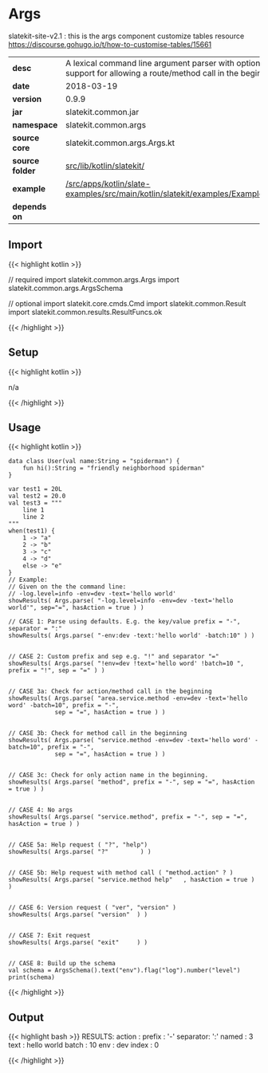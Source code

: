 
# Args
slatekit-site-v2.1 : this is the args component
customize tables resource https://discourse.gohugo.io/t/how-to-customise-tables/15661


<table class="table table-striped table-bordered">
  <tbody>
    <tr>
      <td><strong>desc</strong></td>
      <td>A lexical command line argument parser with optional support for allowing a route/method call in the beginning</td>
    </tr>
    <tr>
      <td><strong>date</strong></td>
      <td>2018-03-19</td>
    </tr>
    <tr>
      <td><strong>version</strong></td>
      <td>0.9.9</td>
    </tr>
    <tr>
      <td><strong>jar</strong></td>
      <td>slatekit.common.jar</td>
    </tr>
    <tr>
      <td><strong>namespace</strong></td>
      <td>slatekit.common.args</td>
    </tr>
    <tr>
      <td><strong>source core</strong></td>
      <td>slatekit.common.args.Args.kt</td>
    </tr>
    <tr>
      <td><strong>source folder</strong></td>
      <td><a href="https://github.com/code-helix/slatekit/tree/master/src/lib/kotlin/slatekit/" class="url-ch">src/lib/kotlin/slatekit/</a></td>
    </tr>
    <tr>
      <td><strong>example</strong></td>
      <td><a href="https://github.com/code-helix/slatekit/tree/master/src/lib/kotlin/slatekit-examples/src/main/kotlin/slatekit/examples/Example_Args.kt" class="url-ch">/src/apps/kotlin/slate-examples/src/main/kotlin/slatekit/examples/Example_Args.kt</a></td>
    </tr>
    <tr>
      <td><strong>depends on</strong></td>
      <td>&nbsp;</td>
    </tr>
  </tbody>
</table>


## Import
{{< highlight kotlin >}}

  // required 
  import slatekit.common.args.Args
  import slatekit.common.args.ArgsSchema
  
  
  // optional 
  import slatekit.core.cmds.Cmd
  import slatekit.common.Result
  import slatekit.common.results.ResultFuncs.ok


{{< /highlight >}}

## Setup
{{< highlight kotlin >}}

  n/a

{{< /highlight >}}

## Usage
{{< highlight kotlin >}}

    data class User(val name:String = "spiderman") {
        fun hi():String = "friendly neighborhood spiderman"
    }

    var test1 = 20L
    val test2 = 20.0
    val test3 = """
        line 1
        line 2
    """
    when(test1) {
        1 -> "a"
        2 -> "b"
        3 -> "c"
        4 -> "d"
        else -> "e"
    }
    // Example:
    // Given on the the command line:
    // -log.level=info -env=dev -text='hello world'
    showResults( Args.parse( "-log.level=info -env=dev -text='hello world'", sep="=", hasAction = true ) )

    // CASE 1: Parse using defaults. E.g. the key/value prefix = "-", separator = ":"
    showResults( Args.parse( "-env:dev -text:'hello world' -batch:10" ) )


    // CASE 2: Custom prefix and sep e.g. "!" and separator "="
    showResults( Args.parse( "!env=dev !text='hello word' !batch=10 ", prefix = "!", sep = "=" ) )


    // CASE 3a: Check for action/method call in the beginning
    showResults( Args.parse( "area.service.method -env=dev -text='hello word' -batch=10", prefix = "-",
                 sep = "=", hasAction = true ) )


    // CASE 3b: Check for method call in the beginning
    showResults( Args.parse( "service.method -env=dev -text='hello word' -batch=10", prefix = "-",
                 sep = "=", hasAction = true ) )


    // CASE 3c: Check for only action name in the beginning.
    showResults( Args.parse( "method", prefix = "-", sep = "=", hasAction = true ) )


    // CASE 4: No args
    showResults( Args.parse( "service.method", prefix = "-", sep = "=", hasAction = true ) )


    // CASE 5a: Help request ( "?", "help")
    showResults( Args.parse( "?"         ) )


    // CASE 5b: Help request with method call ( "method.action" ? )
    showResults( Args.parse( "service.method help"   , hasAction = true ) )


    // CASE 6: Version request ( "ver", "version" )
    showResults( Args.parse( "version"  ) )


    // CASE 7: Exit request
    showResults( Args.parse( "exit"     ) )


    // CASE 8: Build up the schema
    val schema = ArgsSchema().text("env").flag("log").number("level")
    print(schema)
{{< /highlight >}}


## Output

{{< highlight bash >}}
  RESULTS:
  action   :
  prefix   : '-'
  separator: ':'
  named    : 3
    text : hello world
    batch : 10
    env : dev
  index    : 0

{{< /highlight >}}
